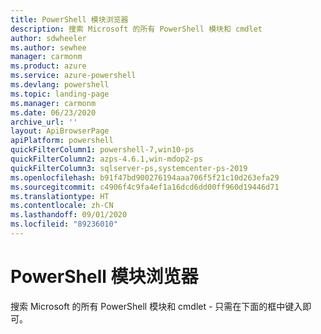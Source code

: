 ```yaml
---
title: PowerShell 模块浏览器
description: 搜索 Microsoft 的所有 PowerShell 模块和 cmdlet
author: sdwheeler
ms.author: sewhee
manager: carmonm
ms.product: azure
ms.service: azure-powershell
ms.devlang: powershell
ms.topic: landing-page
ms.manager: carmonm
ms.date: 06/23/2020
archive_url: ''
layout: ApiBrowserPage
apiPlatform: powershell
quickFilterColumn1: powershell-7,win10-ps
quickFilterColumn2: azps-4.6.1,win-mdop2-ps
quickFilterColumn3: sqlserver-ps,systemcenter-ps-2019
ms.openlocfilehash: b91f47bd900276194aaa706f5f21c10d263efa29
ms.sourcegitcommit: c4906f4c9fa4ef1a16dcd6dd00ff960d19446d71
ms.translationtype: HT
ms.contentlocale: zh-CN
ms.lasthandoff: 09/01/2020
ms.locfileid: "89236010"
---
```

# <a name="powershell-module-browser"></a>PowerShell 模块浏览器

搜索 Microsoft 的所有 PowerShell 模块和 cmdlet - 只需在下面的框中键入即可。
